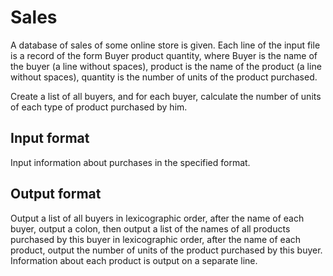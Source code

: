 # Sales
A database of sales of some online store is given. Each line of the 
input file is a record of the form Buyer product quantity, where 
Buyer is the name of the buyer (a line without spaces), product is 
the name of the product (a line without spaces), quantity is the 
number of units of the product purchased.

Create a list of all buyers, and for each buyer, calculate the 
number of units of each type of product purchased by him.

## Input format
Input information about purchases in the specified format.

## Output format
Output a list of all buyers in lexicographic order, after the name 
of each buyer, output a colon, then output a list of the names of 
all products purchased by this buyer in lexicographic order, after 
the name of each product, output the number of units of the product 
purchased by this buyer. Information about each product is output 
on a separate line.